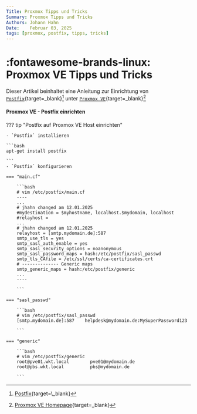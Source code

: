 ```yaml
---
Title: Proxmox Tipps und Tricks
Summary: Proxmox Tipps und Tricks
Authors: Johann Hahn
Date:    Februar 03, 2025
tags: [proxmox, postfix, tipps, tricks]
---
```


# :fontawesome-brands-linux: Proxmox VE Tipps und Tricks

Dieser Artikel beinhaltet eine Anleitung zur Einrichtung von [`Postfix`][Postfix]{target=\_blank}[^1] unter [`Proxmox VE`][Proxmox VE]{target=\_blank}[^2]

#### Proxmox VE - Postfix einrichten

??? tip "Postfix auf Proxmox VE Host einrichten"

    - `Postfix` installieren

    ```bash
    apt-get install postfix
    
    ```
    - `Postfix` konfigurieren

    === "main.cf"

        ```bash
        # vim /etc/postfix/main.cf
        ----
        ...
        # jhahn changed am 12.01.2025
        #mydestination = $myhostname, localhost.$mydomain, localhost
        #relayhost =
        ...
        # jhahn changed am 12.01.2025
        relayhost = [smtp.mydomain.de]:587
        smtp_use_tls = yes
        smtp_sasl_auth_enable = yes
        smtp_sasl_security_options = noanonymous
        smtp_sasl_password_maps = hash:/etc/postfix/sasl_passwd
        smtp_tls_CAfile = /etc/ssl/certs/ca-certificates.crt
        # -------------- Generic maps
        smtp_generic_maps = hash:/etc/postfix/generic
        ...
        ----

        ```

    === "sasl_passwd"

        ```bash
        # vim /etc/postfix/sasl_passwd
        [smtp.mydomain.de]:587    helpdesk@mydomain.de:MySuperPassword123

        ```

    === "generic"

        ```bash
        # vim /etc/postfix/generic
        root@pve01.wkt.local        pve01@mydomain.de
        root@pbs.wkt.local          pbs@mydomain.de

        ```

[Postfix]: https://www.postfix.org/
[Proxmox VE]: https://de.wikipedia.org/wiki/Proxmox_VE


[^1]: [Postfix](https://de.wikipedia.org/wiki/Postfix_(Mail_Transfer_Agent)){target=\_blank}
[^2]: [Proxmox VE Homepage](https://www.proxmox.com/de/){target=\_blank}


